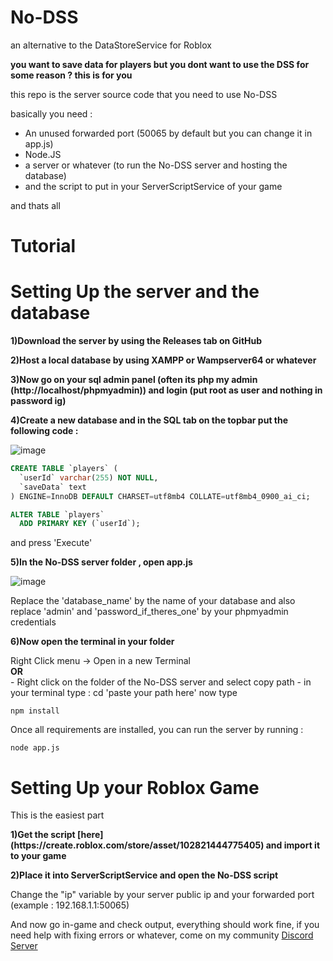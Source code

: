 # No-DSS
an alternative to the DataStoreService for Roblox
<p><b>you want to save data for players but you dont want to use the DSS for some reason ? this is for you</b></p>



<p>this repo is the server source code that you need to use No-DSS</p>

basically you need :
  - An unused forwarded port (50065 by default but you can change it in app.js)
  - Node.JS
  - a server or whatever (to run the No-DSS server and hosting the database)
  - and the script to put in your ServerScriptService of your game
<p>and thats all</p>


# Tutorial
# Setting Up the server and the database

<p><b>1)Download the server by using the Releases tab on GitHub</b></p>

<p><b>2)Host a local database by using XAMPP or Wampserver64 or whatever</b></p>


<p><b>3)Now go on your sql admin panel (often its php my admin (http://localhost/phpmyadmin)) and login (put root as user and nothing in password ig) </b></p>

<p><b>4)Create a new database and in the SQL tab on the topbar put the following code :</b></p>

![image](https://github.com/user-attachments/assets/57cc804c-0c71-48f9-9f0e-e6af5ae278f3)


```sql
CREATE TABLE `players` (
  `userId` varchar(255) NOT NULL,
  `saveData` text
) ENGINE=InnoDB DEFAULT CHARSET=utf8mb4 COLLATE=utf8mb4_0900_ai_ci;

ALTER TABLE `players`
  ADD PRIMARY KEY (`userId`);
```
and press 'Execute'

<p><b>5)In the No-DSS server folder , open app.js</b></p>

![image](https://github.com/user-attachments/assets/daf5241f-f534-4250-b700-aa8ae806f725)

Replace the 'database_name' by the name of your database and also replace 'admin' and 'password_if_theres_one' by your phpmyadmin credentials

<p><b>6)Now open the terminal in your folder </b></p>
<p>Right Click menu -> Open in a new Terminal <br>
<b>OR</b> <br>
- Right click on the folder of the No-DSS server and select copy path
- in your terminal type : cd 'paste your path here'
 now type 
</p>
 
 ```
 npm install
 ```
Once all requirements are installed, you can run the server by running :
 ```
 node app.js
 ```
# Setting Up your Roblox Game
This is the easiest part <br>
<p><b>1)Get the script [here](https://create.roblox.com/store/asset/102821444775405) and import it to your game</b></p>
<p><b>2)Place it into ServerScriptService and open the No-DSS script</b></p>

Change the "ip" variable by your server public ip and your forwarded port (example : 192.168.1.1:50065) <br>

And now go in-game and check output, everything should work fine, if you need help with fixing errors or whatever, come on my community [Discord Server](https://discord.com/invite/QnBrxurD9g)





